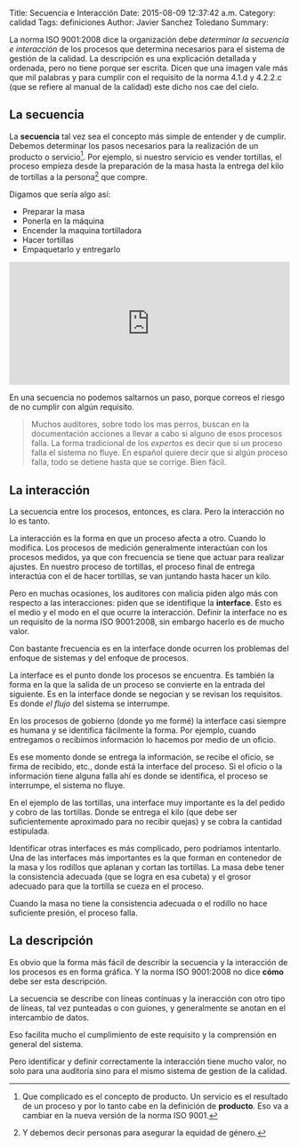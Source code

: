 Title: Secuencia e Interacción
Date: 2015-08-09 12:37:42 a.m.
Category: calidad
Tags:  definiciones
Author: Javier Sanchez Toledano
Summary: 


La norma ISO 9001:2008 dice la organización debe _determinar la secuencia e interacción_ de los procesos que determina necesarios para el sistema de gestión de la calidad. La descripción es una explicación detallada y ordenada, pero no tiene porque ser escrita. Dicen que una imagen vale más que mil palabras y para cumplir con el requisito de la norma 4.1.d y 4.2.2.c (que se refiere al manual de la calidad) este dicho nos cae del cielo.
<!--more-->

## La secuencia

La __secuencia__ tal vez sea el concepto más simple de entender y de cumplir. Debemos determinar los pasos necesarios para la realización de un producto o servicio[^1]. Por ejemplo, si nuestro servicio es vender tortillas, el proceso empieza desde la preparación de la masa hasta la entrega del kilo de tortillas a la persona[^2] que compre.

Digamos que sería algo así:

* Preparar la masa
* Ponerla en la máquina
* Encender la maquina tortilladora
* Hacer tortillas
* Empaquetarlo y entregarlo

<iframe frameborder="0" style="width:100%;height:221px" src="https://www.draw.io/?chrome=0&gapi=0#Dtortillas.xml"></iframe>

En una secuencia no podemos saltarnos un paso, porque correos el riesgo de no cumplir con algún requisito.

> Muchos auditores, sobre todo los mas perros, buscan en la documentación acciones a llevar a cabo si alguno de esos procesos falla. La forma tradicional de los _expertos_ es decir que si un proceso falla el sistema no fluye. En español quiere decir que si algún proceso falla, todo se detiene hasta que se corrige. Bien fácil.

## La interacción

La secuencia entre los procesos, entonces, es clara. Pero la interacción no lo es tanto.

La interacción es la forma en que un proceso afecta a otro. Cuando lo modifica. Los procesos de medición generalmente interactúan con los procesos medidos, ya que con frecuencia se tiene que actuar para realizar ajustes. En nuestro proceso de tortillas, el proceso final de entrega interactúa con el de hacer tortillas, se van juntando hasta hacer un kilo.

Pero en muchas ocasiones, los auditores con malicia piden algo más con respecto a las interacciones: piden que se identifique la __interface__. Esto es el medio y el modo en el que ocurre la interacción. Definir la interface no es un requisito de la norma ISO 9001:2008, sin embargo hacerlo es de mucho valor.

Con bastante frecuencia es en la interface donde ocurren los problemas del enfoque de sistemas y del enfoque de procesos.

La interface es el punto donde los procesos se encuentra. Es también la forma en la que la salida de un proceso se convierte en la entrada del siguiente. Es en la interface donde se negocian y se revisan los requisitos. Es donde _el flujo_ del sistema se interrumpe.

En los procesos de gobierno (donde yo me formé) la interface casi siempre es humana y se identifica fácilmente la forma. Por ejemplo, cuando entregamos o recibimos información lo hacemos por medio de un oficio.

Es ese momento donde se entrega la información, se recibe el oficio, se firma de recibido, etc., donde está la interface del proceso. Si el oficio o la información tiene alguna falla ahí es donde se identifica, el proceso se interrumpe, el sistema no fluye.

En el ejemplo de las tortillas, una interface muy importante es la del pedido y cobro de las tortillas. Donde se entrega el kilo (que debe ser suficientemente aproximado para no recibir quejas) y se cobra la cantidad estipulada.

Identificar otras interfaces es más complicado, pero podríamos intentarlo. Una de las interfaces más importantes es la que forman en contenedor de la masa y los rodillos que aplanan y cortan las tortillas. La masa debe tener la consistencia adecuada (que se logra en esa cubeta) y el grosor adecuado para que la tortilla se cueza en el proceso.

Cuando la masa no tiene la consistencia adecuada o el rodillo no hace suficiente presión, el proceso falla.

## La descripción

Es obvio que la forma más fácil de describir la secuencia y la interacción de los procesos es en forma gráfica. Y la norma ISO 9001:2008 no dice __cómo__ debe ser esta descripción.

La secuencia se describe con líneas contínuas y la ineracción con otro tipo de líneas, tal vez punteadas o con guiones, y generalmente se anotan en el intercambio de datos.

Eso facilita mucho el cumplimiento de este requisito y la comprensión en general del sistema.

Pero identificar y definir correctamente la interacción tiene mucho valor, no solo para una auditoría sino para el mismo sistema de gestion de la calidad.

[^1]: Que complicado es el concepto de producto. Un servicio es el resultado de un proceso y por lo tanto cabe en la definición de __producto__. Eso va a cambiar en la nueva versión de la norma ISO 9001.

[^2]: Y debemos decir personas para asegurar la equidad de género.

